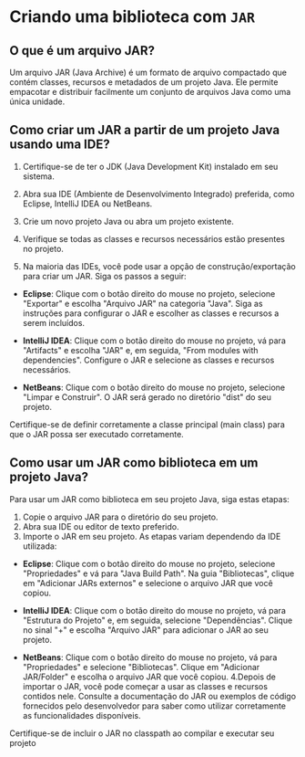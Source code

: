 # Criando uma biblioteca com `JAR`

## O que é um arquivo JAR?

Um arquivo JAR (Java Archive) é um formato de arquivo compactado que contém classes, recursos e metadados de um projeto Java. Ele permite empacotar e distribuir facilmente um conjunto de arquivos Java como uma única unidade.

## Como criar um JAR a partir de um projeto Java usando uma IDE?

1. Certifique-se de ter o JDK (Java Development Kit) instalado em seu sistema.

2. Abra sua IDE (Ambiente de Desenvolvimento Integrado) preferida, como Eclipse, IntelliJ IDEA ou NetBeans.

3. Crie um novo projeto Java ou abra um projeto existente.

4. Verifique se todas as classes e recursos necessários estão presentes no projeto.

5. Na maioria das IDEs, você pode usar a opção de construção/exportação para criar um JAR. Siga os passos a seguir:

- **Eclipse**: Clique com o botão direito do mouse no projeto, selecione "Exportar" e escolha "Arquivo JAR" na categoria "Java". Siga as instruções para configurar o JAR e escolher as classes e recursos a serem incluídos.

- **IntelliJ IDEA**: Clique com o botão direito do mouse no projeto, vá para "Artifacts" e escolha "JAR" e, em seguida, "From modules with dependencies". Configure o JAR e selecione as classes e recursos necessários.

- **NetBeans**: Clique com o botão direito do mouse no projeto, selecione "Limpar e Construir". O JAR será gerado no diretório "dist" do seu projeto.

Certifique-se de definir corretamente a classe principal (main class) para que o JAR possa ser executado corretamente.

## Como usar um JAR como biblioteca em um projeto Java?

Para usar um JAR como biblioteca em seu projeto Java, siga estas etapas:

1. Copie o arquivo JAR para o diretório do seu projeto.
2. Abra sua IDE ou editor de texto preferido.
3. Importe o JAR em seu projeto. As etapas variam dependendo da IDE utilizada:

- **Eclipse**: Clique com o botão direito do mouse no projeto, selecione "Propriedades" e vá para "Java Build Path". Na guia "Bibliotecas", clique em "Adicionar JARs externos" e selecione o arquivo JAR que você copiou.

- **IntelliJ IDEA**: Clique com o botão direito do mouse no projeto, vá para "Estrutura do Projeto" e, em seguida, selecione "Dependências". Clique no sinal "+" e escolha "Arquivo JAR" para adicionar o JAR ao seu projeto.

- **NetBeans**: Clique com o botão direito do mouse no projeto, vá para "Propriedades" e selecione "Bibliotecas". Clique em "Adicionar JAR/Folder" e escolha o arquivo JAR que você copiou.
4.Depois de importar o JAR, você pode começar a usar as classes e recursos contidos nele. Consulte a documentação do JAR ou exemplos de código fornecidos pelo desenvolvedor para saber como utilizar corretamente as funcionalidades disponíveis.

Certifique-se de incluir o JAR no classpath ao compilar e executar seu projeto